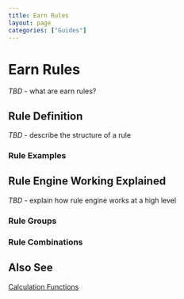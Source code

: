 ```yaml
---
title: Earn Rules
layout: page
categories: ["Guides"]
---
```

# Earn Rules
*TBD* - what are earn rules?

## Rule Definition
*TBD* - describe the structure of a rule

### Rule Examples

## Rule Engine Working Explained
*TBD* - explain how rule engine works at a high level

### Rule Groups

### Rule Combinations

## Also See
[Calculation Functions](/docs/reference/calc_fns)
